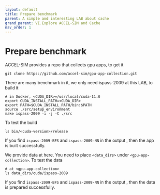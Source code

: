 ```yaml
---
layout: default
title: Prepare benchmark
parent: A simple and interesting LAB about cache
grand_parent: VI.Explore ACCEL-SIM and Cache
nav_order: 1
---
```


# Prepare benchmark

ACCEL-SIM provides a repo that collects gpu apps, to get it
```
git clone https://github.com/accel-sim/gpu-app-collection.git
```

There are many benchmark in it, we only need ispass-2009 at this LAB, to build it
```
# in Docker, <CUDA_DIR>=/usr/local/cuda-11.0
export CUDA_INSTALL_PATH=<CUDA_DIR>
export PATH=$CUDA_INSTALL_PATH/bin:$PATH
source ./src/setup_environment
make ispass-2009 -i -j -C ./src
```

To test the build
```
ls bin/<cuda-version>/release
```
If you find `ispass-2009-BFS` and `ispass-2009-NN` in the output , then the app is built successfully.

We provide data at [here](https://github.com/arcsysu/SYSU-ARCH/tree/latest/assets/LAB6).
You need to place `<data_dirs>` under `<gpu-app-collection>`.
To test the data
```
# at <gpu-app-collection>
ls data_dirs/cuda/ispass-2009
```
If you find `ispass-2009-BFS` and `ispass-2009-NN` in the output , then the data is prepared successfully.